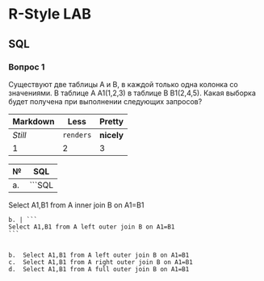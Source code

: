 # R-Style LAB

## SQL 
### Вопрос 1
Существуют две таблицы А и B, в каждой только одна колонка  cо значениями. 
В таблице А A1(1,2,3)  в таблице B B1(2,4,5). 
Какая выборка будет получена при выполнении следующих запросов? 

Markdown | Less | Pretty
--- | --- | ---
*Still* | `renders` | **nicely**
1 | 2 | 3

 № | SQL
--- | --- 
а. | ```SQL
Select A1,B1 from A inner join B on A1=B1 
`````` 
b. | ``` 
Select A1,B1 from A left outer join B on A1=B1 
``` 


b.	Select A1,B1 from A left outer join B on A1=B1
c.	Select A1,B1 from A right outer join B on A1=B1
d.	Select A1,B1 from A full outer join B on A1=B1
